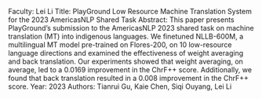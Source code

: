 Faculty: Lei Li
Title: PlayGround Low Resource Machine Translation System for the 2023 AmericasNLP Shared Task
Abstract: This paper presents PlayGround’s submission to the AmericasNLP 2023 shared task on machine translation (MT) into indigenous languages. We finetuned NLLB-600M, a multilingual MT model pre-trained on Flores-200, on 10 low-resource language directions and examined the effectiveness of weight averaging and back translation. Our experiments showed that weight averaging, on average, led to a 0.0169 improvement in the ChrF++ score. Additionally, we found that back translation resulted in a 0.008 improvement in the ChrF++ score.
Year: 2023
Authors: Tianrui Gu, Kaie Chen, Siqi Ouyang, Lei Li
